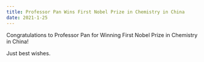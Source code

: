 ```yaml
---
title: Professor Pan Wins First Nobel Prize in Chemistry in China
date: 2021-1-25
---
```


Congratulations to Professor Pan for Winning First Nobel Prize in Chemistry in China! 
<!--more-->

Just best wishes.
